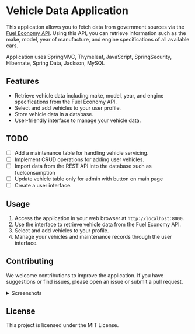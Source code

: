 # Vehicle Data Application

This application allows you to fetch data from government sources via the [Fuel Economy API](https://www.fueleconomy.gov/feg/ws/index.shtml). Using this API, you can retrieve information such as the make, model, year of manufacture, and engine specifications of all available cars.

Application uses SpringMVC, Thymeleaf, JavaScript, SpringSecurity, Hibernate, Spring Data, Jackson,  MySQL

## Features

- Retrieve vehicle data including make, model, year, and engine specifications from the Fuel Economy API.
- Select and add vehicles to your user profile.
- Store vehicle data in a database.
- User-friendly interface to manage your vehicle data.

## TODO

- [ ] Add a maintenance table for handling vehicle servicing.
- [ ] Implement CRUD operations for adding user vehicles.
- [ ] Import data from the REST API into the database such as fuelconsumption
- [ ] Update vehicle table only for admin with button on main page
- [ ] Create a user interface.

## Usage

1. Access the application in your web browser at `http://localhost:8000`.
2. Use the interface to retrieve vehicle data from the Fuel Economy API.
3. Select and add vehicles to your profile.
4. Manage your vehicles and maintenance records through the user interface.

## Contributing

We welcome contributions to improve the application. If you have suggestions or find issues, please open an issue or submit a pull request.

<details>
<summary>Screenshots</summary>

![Screenshot 1](https://github.com/user-attachments/assets/63ad2cf3-a6bb-46ad-8845-e61ea5699487)
![Screenshot 2](https://github.com/user-attachments/assets/b12e538e-d45a-4778-a07a-d2c7e3c48256)
![Screenshot 3](https://github.com/user-attachments/assets/8f9ec453-aae2-49d3-8023-97f38fc9f30f)
![Screenshot 4](https://github.com/user-attachments/assets/5ffbb0ef-cc07-4a43-b6a5-e1a4d2685d94)
![Screenshot 5](https://github.com/user-attachments/assets/06d080cb-ba70-4c1c-9507-5acdc800987f)
![Screenshot 6](https://github.com/user-attachments/assets/62321622-4bfd-4e49-9044-d86d27cceff8)
![Screenshot 7](https://github.com/user-attachments/assets/a0a61741-eaec-4d69-83b6-00539f8facfa)
![Screenshot 8](https://github.com/user-attachments/assets/d99ac31c-7896-492a-937d-953301a0c699)
![Screenshot 9](https://github.com/user-attachments/assets/2fcce398-e621-4bc7-a68d-049eb8d07a27)
![Screenshot 10](https://github.com/user-attachments/assets/537acbc5-3078-42ec-a10e-4afebcaefa74)

</details>

## License

This project is licensed under the MIT License.
